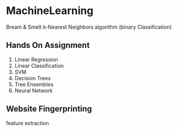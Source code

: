 # MachineLearning
Bream & Smelt k-Nearest Neighbors algorithm (binary Classification)

## Hands On Assignment
1. Linear Regression
2. Linear Classification
3. SVM
4. Decision Trees
5. Tree Ensembles
6. Neural Network

## Website Fingerprinting
feature extraction
